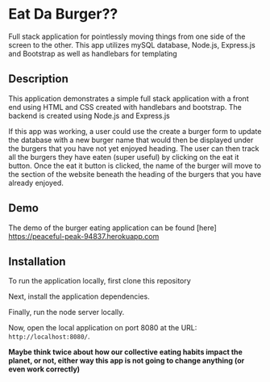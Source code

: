 # Eat Da Burger??
Full stack application for pointlessly moving things from one side of the screen to the other.  This app utilizes mySQL database, Node.js, Express.js and Bootstrap as well as handlebars for templating

## Description

This application demonstrates a simple full stack application with a front end using HTML and CSS created with handlebars and bootstrap.  The backend is created using Node.js and Express.js

If this app was working, a user could use the create a burger form to update the database with a new burger name that would then be displayed under the burgers that you have not yet enjoyed heading.  The user can then track all the burgers they have eaten (super useful) by clicking on the eat it button.  Once the eat it button is clicked, the name of the burger will move to the section of the website beneath the heading of the burgers that you have already enjoyed. 

## Demo

The demo of the burger eating application can be found [here]
https://peaceful-peak-94837.herokuapp.com

## Installation

To run the application locally, first clone this repository
	
Next, install the application dependencies.
	
Finally, run the node server locally.
	
Now, open the local application on port 8080 at the URL: `http://localhost:8080/`.

**Maybe think twice about how our collective eating habits impact the planet, or not, either way this app is not going to change anything (or even work correctly)**
